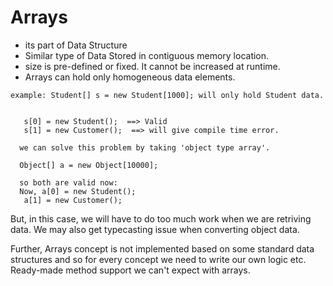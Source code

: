 # Arrays

- its part of Data Structure
- Similar type of Data Stored in contiguous memory location. 
- size is pre-defined or fixed. It cannot be increased at runtime.
- Arrays can hold only homogeneous data elements.

```
example: Student[] s = new Student[1000]; will only hold Student data.

           
   s[0] = new Student();  ==> Valid
   s[1] = new Customer();  ==> will give compile time error.
  
  we can solve this problem by taking 'object type array'.
  
  Object[] a = new Object[10000];
  
  so both are valid now:
  Now, a[0] = new Student();
   a[1] = new Customer(); 
```

But, in this case, we will have to do too much work when we are retriving data. We may also get typecasting issue when converting object data.
     
Further, Arrays concept is not implemented based on some standard data structures and so for every concept we need to write our own logic etc.
Ready-made method support we can't expect with arrays.

